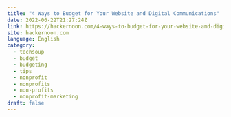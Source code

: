 ```yaml
---
title: "4 Ways to Budget for Your Website and Digital Communications"
date: 2022-06-22T21:27:24Z
link: https://hackernoon.com/4-ways-to-budget-for-your-website-and-digital-communications?source=rss&utm_medium=RSS&utm_source=news.12bit.vn
site: hackernoon.com
language: English
category:
  - techsoup
  - budget
  - budgeting
  - tips
  - nonprofit
  - nonprofits
  - non-profits
  - nonprofit-marketing
draft: false
---
```

